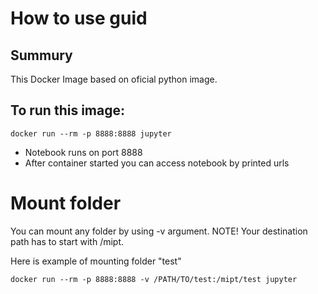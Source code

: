 # How to use guid
## Summury 
This Docker Image based on oficial python image.

## To run this image:
```
docker run --rm -p 8888:8888 jupyter
```

* Notebook runs on port 8888
* After container started you can access notebook by printed urls

# Mount folder

You can mount any folder by using -v argument. NOTE! Your destination path has to start with /mipt.

Here is example of mounting folder "test"
```
docker run --rm -p 8888:8888 -v /PATH/TO/test:/mipt/test jupyter
```